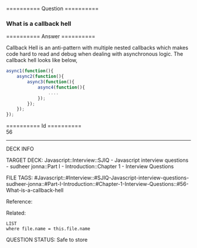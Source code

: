 ========== Question ==========  

### What is a callback hell  

========== Answer ==========  

Callback Hell is an anti-pattern with multiple nested callbacks which makes code hard to read and debug when dealing with asynchronous logic. The callback hell looks like below,

```javascript
async1(function(){
    async2(function(){
        async3(function(){
            async4(function(){
                ....
            });
        });
    });
});
```

========== Id ==========  
56

---

DECK INFO

TARGET DECK: Javascript::Interview::SJIQ - Javascript interview questions - sudheer jonna::Part I - Introduction::Chapter 1 - Interview Questions

FILE TAGS: #Javascript::#Interview::#SJIQ-Javascript-interview-questions-sudheer-jonna::#Part-I-Introduction::#Chapter-1-Interview-Questions::#56-What-is-a-callback-hell

Reference:

Related:

```dataview
LIST
where file.name = this.file.name
```

QUESTION STATUS: Safe to store
